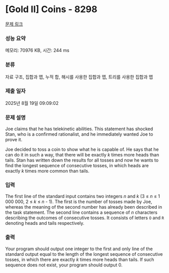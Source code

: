 # [Gold II] Coins - 8298 

[문제 링크](https://www.acmicpc.net/problem/8298) 

### 성능 요약

메모리: 70976 KB, 시간: 244 ms

### 분류

자료 구조, 집합과 맵, 누적 합, 해시를 사용한 집합과 맵, 트리를 사용한 집합과 맵

### 제출 일자

2025년 8월 19일 09:09:02

### 문제 설명

<p>Joe claims that he has telekinetic abilities. This statement has shocked Stan, who is a confirmed rationalist, and he immediately wanted Joe to prove it.</p>

<p>Joe decided to toss a coin to show what he is capable of. He says that he can do it in such a way, that there will be exactly <em>k</em> times more heads than tails. Stan has written down the results for all tosses and now he wants to find the longest sequence of consecutive tosses, in which heads are exactly <em>k</em> times more common than tails.</p>

### 입력 

 <p>The first line of the standard input contains two integers <em>n</em> and <em>k</em> (3 ≤ <em>n</em> ≤ 1 000 000, 2 ≤ <em>k</em> ≤ <em>n</em> - 1). The first is the number of tosses made by Joe, whereas the meaning of the second number has already been described in the task statement. The second line contains a sequence of <em>n</em> characters describing the outcomes of consecutive tosses. It consists of letters <code>O</code> and <code>R</code> denoting heads and tails respectively.</p>

### 출력 

 <p>Your program should output one integer to the first and only line of the standard output equal to the length of the longest sequence of consecutive tosses, in which there are exactly <em>k</em> times more heads than tails. If such sequence does not exist, your program should output 0.</p>

